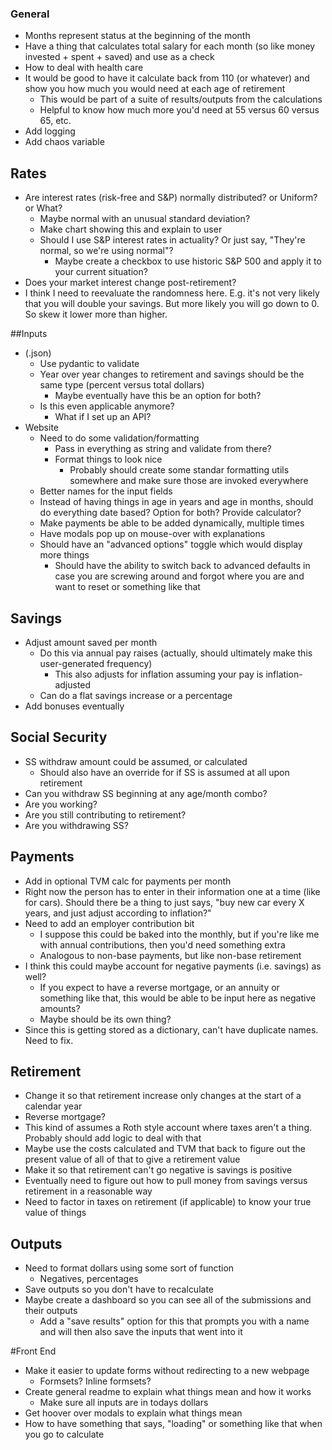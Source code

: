 ### General
- Months represent status at the beginning of the month
- Have a thing that calculates total salary for each month (so like money invested + spent + saved) and use as a check
- How to deal with health care
- It would be good to have it calculate back from 110 (or whatever) and show you how much you would need at each age of retirement
  - This would be part of a suite of results/outputs from the calculations
  - Helpful to know how much more you'd need at 55 versus 60 versus 65, etc.
- Add logging
- Add chaos variable

## Rates
- Are interest rates (risk-free and S&P) normally distributed? or Uniform? or What?
  - Maybe normal with an unusual standard deviation?
  - Make chart showing this and explain to user
  - Should I use S&P interest rates in actuality? Or just say, "They're normal, so we're using normal"?
    - Maybe create a checkbox to use historic S&P 500 and apply it to your current situation?
- Does your market interest change post-retirement?
- I think I need to reevaluate the randomness here. E.g. it's not very likely that you will double your savings. But more likely you will go down to 0. So skew it lower more than higher.

##Inputs
- (.json)
  - Use pydantic to validate
  - Year over year changes to retirement and savings should be the same type (percent versus total dollars)
    - Maybe eventually have this be an option for both?
  - Is this even applicable anymore?
    - What if I set up an API?
- Website
  - Need to do some validation/formatting
    - Pass in everything as string and validate from there?
	- Format things to look nice
	  - Probably should create some standar formatting utils somewhere and make sure those are invoked everywhere
  - Better names for the input fields
  - Instead of having things in age in years and age in months, should do everything date based? Option for both? Provide calculator?
  - Make payments be able to be added dynamically, multiple times
  - Have modals pop up on mouse-over with explanations
  - Should have an "advanced options" toggle which would display more things
    - Should have the ability to switch back to advanced defaults in case you are screwing around and forgot where you are and want to reset or something like that

## Savings
- Adjust amount saved per month
  - Do this via annual pay raises (actually, should ultimately make this user-generated frequency)
    - This also adjusts for inflation assuming your pay is inflation-adjusted
  - Can do a flat savings increase or a percentage
- Add bonuses eventually

## Social Security
- SS withdraw amount could be assumed, or calculated
  - Should also have an override for if SS is assumed at all upon retirement
- Can you withdraw SS beginning at any age/month combo?
- Are you working?
- Are you still contributing to retirement?
- Are you withdrawing SS?

## Payments
- Add in optional TVM calc for payments per month
- Right now the person has to enter in their information one at a time (like for cars). Should there be a thing to just says, 
  "buy new car every X years, and just adjust according to inflation?"
- Need to add an employer contribution bit
  - I suppose this could be baked into the monthly, but if you're like me with annual contributions, then you'd need something extra
  - Analogous to non-base payments, but like non-base retirement
- I think this could maybe account for negative payments (i.e. savings) as well?
  - If you expect to have a reverse mortgage, or an annuity or something like that, this would be able to be input here as negative amounts?
  - Maybe should be its own thing?
- Since this is getting stored as a dictionary, can't have duplicate names. Need to fix.
  
## Retirement
- Change it so that retirement increase only changes at the start of a calendar year
- Reverse mortgage?
- This kind of assumes a Roth style account where taxes aren't a thing. Probably should add logic to deal with that
- Maybe use the costs calculated and TVM that back to figure out the present value of all of that to give a retirement value
- Make it so that retirement can't go negative is savings is positive
- Eventually need to figure out how to pull money from savings versus retirement in a reasonable way
- Need to factor in taxes on retirement (if applicable) to know your true value of things

## Outputs
- Need to format dollars using some sort of function
  - Negatives, percentages
- Save outputs so you don't have to recalculate
- Maybe create a dashboard so you can see all of the submissions and their outputs
  - Add a "save results" option for this that prompts you with a name and will then also save the inputs that went into it
  
#Front End
- Make it easier to update forms without redirecting to a new webpage
  - Formsets? Inline formsets?
- Create general readme to explain what things mean and how it works
  - Make sure all inputs are in todays dollars
- Get hoover over modals to explain what things mean
- How to have something that says, "loading" or something like that when you go to calculate